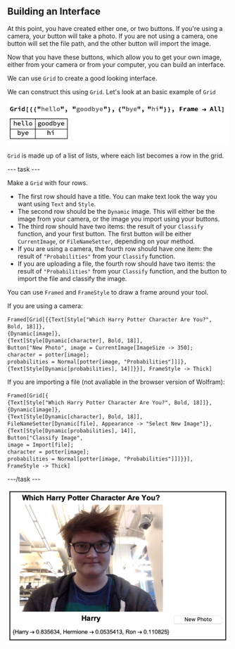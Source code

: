 ## Building an Interface

At this point, you have created either one, or two buttons. If you're using a camera, your button will take a photo. If you are not using a camera, one button will set the file path, and the other button will import the image.

Now that you have these buttons, which allow you to get your own image, either from your camera or from your computer, you can build an interface.

We can use `Grid` to create a good looking interface.

We can construct this using `Grid`.
Let's look at an basic example of `Grid`

![Grid](images/Grid.png)

`Grid` is made up of a list of lists, where each list becomes a row in the grid.

--- task ---

Make a `Grid` with four rows.

+ The first row should have a title. You can make text look the way you want using `Text` and `Style`.
+ The second row should be the `Dynamic` image. This will either be the image from your camera, or the image you import using your buttons.
+ The third row should have two items: the result of your `Classify` function, and your first button. The first button will be either `CurrentImage`, or `FileNameSetter`, depending on your method.
+ If you are using a camera, the fourth row should have one item: the result of `"Probabilities"` from your `Classify` function.
+ If you are uploading a file, the fourth row should have two items: the result of `"Probabilities"` from your `Classify` function, and the button to import the file and classify the image.

You can use `Framed` and `FrameStyle` to draw a frame around your tool.

If you are using a camera:
```
Framed[Grid[{{Text[Style["Which Harry Potter Character Are You?", Bold, 18]]},
{Dynamic[image]},
{Text[Style[Dynamic[character], Bold, 18]],
Button["New Photo", image = CurrentImage[ImageSize -> 350];
character = potter[image];
probabilities = Normal[potter[image, "Probabilities"]]]},
{Text[Style[Dynamic[probabilities], 14]]}}], FrameStyle -> Thick]
```

If you are importing a file (not avaliable in the browser version of Wolfram):

```
Framed[Grid[{
{Text[Style["Which Harry Potter Character Are You?", Bold, 18]]},
{Dynamic[image]},
{Text[Style[Dynamic[character], Bold, 18]],
FileNameSetter[Dynamic[file], Appearance -> "Select New Image"]},
{Text[Style[Dynamic[probabilities], 14]],
Button["Classify Image",
image = Import[file];
character = potter[image];
probabilities = Normal[potter[image, "Probabilities"]]]}}],
FrameStyle -> Thick]
 ```
---/task ---

![Interface](images/firstComplete.png)
